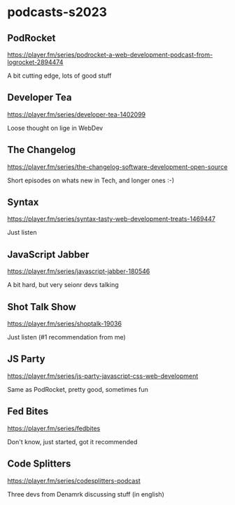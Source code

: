 # podcasts-s2023

## PodRocket
https://player.fm/series/podrocket-a-web-development-podcast-from-logrocket-2894474

A bit cutting edge, lots of good stuff

## Developer Tea
https://player.fm/series/developer-tea-1402099

Loose thought on lige in WebDev

## The Changelog
https://player.fm/series/the-changelog-software-development-open-source

Short episodes on whats new in Tech, and longer ones :-)

## Syntax
https://player.fm/series/syntax-tasty-web-development-treats-1469447

Just listen

## JavaScript Jabber
https://player.fm/series/javascript-jabber-180546

A bit hard, but very seionr devs talking

## Shot Talk Show
https://player.fm/series/shoptalk-19036

Just listen (#1 recommendation from me)

## JS Party
https://player.fm/series/js-party-javascript-css-web-development

Same as PodRocket, pretty good, sometimes fun

## Fed Bites
https://player.fm/series/fedbites

Don't know, just started, got it recommended

## Code Splitters
https://player.fm/series/codesplitters-podcast

Three devs from Denamrk discussing stuff (in english)

